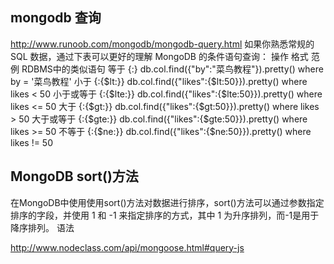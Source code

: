 ## mongodb 查询
http://www.runoob.com/mongodb/mongodb-query.html
如果你熟悉常规的 SQL 数据，通过下表可以更好的理解 MongoDB 的条件语句查询：
操作	格式	范例	RDBMS中的类似语句
等于	{<key>:<value>}	db.col.find({"by":"菜鸟教程"}).pretty()	where by = '菜鸟教程'
小于	{<key>:{$lt:<value>}}	db.col.find({"likes":{$lt:50}}).pretty()	where likes < 50
小于或等于	{<key>:{$lte:<value>}}	db.col.find({"likes":{$lte:50}}).pretty()	where likes <= 50
大于	{<key>:{$gt:<value>}}	db.col.find({"likes":{$gt:50}}).pretty()	where likes > 50
大于或等于	{<key>:{$gte:<value>}}	db.col.find({"likes":{$gte:50}}).pretty()	where likes >= 50
不等于	{<key>:{$ne:<value>}}	db.col.find({"likes":{$ne:50}}).pretty()	where likes != 50

## MongoDB sort()方法
在MongoDB中使用使用sort()方法对数据进行排序，sort()方法可以通过参数指定排序的字段，并使用 1 和 -1 来指定排序的方式，其中 1 为升序排列，而-1是用于降序排列。
语法

http://www.nodeclass.com/api/mongoose.html#query-js